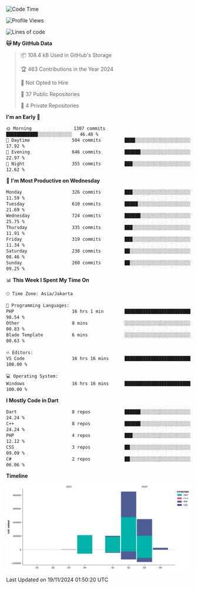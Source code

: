 <!--START_SECTION:waka-->
![Code Time](http://img.shields.io/badge/Code%20Time-285%20hrs%206%20mins-blue)

![Profile Views](http://img.shields.io/badge/Profile%20Views-0-blue)

![Lines of code](https://img.shields.io/badge/From%20Hello%20World%20I%27ve%20Written-867.8%20thousand%20lines%20of%20code-blue)

**🐱 My GitHub Data** 

> 📦 108.4 kB Used in GitHub's Storage 
 > 
> 🏆 463 Contributions in the Year 2024
 > 
> 🚫 Not Opted to Hire
 > 
> 📜 37 Public Repositories 
 > 
> 🔑 4 Private Repositories 
 > 
**I'm an Early 🐤** 

```text
🌞 Morning                1307 commits        ████████████░░░░░░░░░░░░░   46.48 % 
🌆 Daytime                504 commits         ████░░░░░░░░░░░░░░░░░░░░░   17.92 % 
🌃 Evening                646 commits         ██████░░░░░░░░░░░░░░░░░░░   22.97 % 
🌙 Night                  355 commits         ███░░░░░░░░░░░░░░░░░░░░░░   12.62 % 
```
📅 **I'm Most Productive on Wednesday** 

```text
Monday                   326 commits         ███░░░░░░░░░░░░░░░░░░░░░░   11.59 % 
Tuesday                  610 commits         █████░░░░░░░░░░░░░░░░░░░░   21.69 % 
Wednesday                724 commits         ██████░░░░░░░░░░░░░░░░░░░   25.75 % 
Thursday                 335 commits         ███░░░░░░░░░░░░░░░░░░░░░░   11.91 % 
Friday                   319 commits         ███░░░░░░░░░░░░░░░░░░░░░░   11.34 % 
Saturday                 238 commits         ██░░░░░░░░░░░░░░░░░░░░░░░   08.46 % 
Sunday                   260 commits         ██░░░░░░░░░░░░░░░░░░░░░░░   09.25 % 
```


📊 **This Week I Spent My Time On** 

```text
🕑︎ Time Zone: Asia/Jakarta

💬 Programming Languages: 
PHP                      16 hrs 1 min        █████████████████████████   98.54 % 
Other                    8 mins              ░░░░░░░░░░░░░░░░░░░░░░░░░   00.83 % 
Blade Template           6 mins              ░░░░░░░░░░░░░░░░░░░░░░░░░   00.63 % 

🔥 Editors: 
VS Code                  16 hrs 16 mins      █████████████████████████   100.00 % 

💻 Operating System: 
Windows                  16 hrs 16 mins      █████████████████████████   100.00 % 
```

**I Mostly Code in Dart** 

```text
Dart                     8 repos             ██████░░░░░░░░░░░░░░░░░░░   24.24 % 
C++                      8 repos             ██████░░░░░░░░░░░░░░░░░░░   24.24 % 
PHP                      4 repos             ███░░░░░░░░░░░░░░░░░░░░░░   12.12 % 
CSS                      3 repos             ██░░░░░░░░░░░░░░░░░░░░░░░   09.09 % 
C#                       2 repos             ██░░░░░░░░░░░░░░░░░░░░░░░   06.06 % 
```



**Timeline**

![Lines of Code chart](https://raw.githubusercontent.com/PradiptaAhmad/PradiptaAhmad/main/assets/bar_graph.png)


 Last Updated on 19/11/2024 01:50:20 UTC
<!--END_SECTION:waka-->
